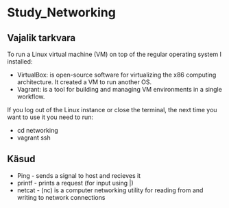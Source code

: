 # Study_Networking

## Vajalik tarkvara

To run a Linux virtual machine (VM) on top of the regular operating system I installed:
- VirtualBox: is open-source software for virtualizing the x86 computing architecture. It created a VM to run another OS.
- Vagrant: is a tool for building and managing VM environments in a single workflow.

If you log out of the Linux instance or close the terminal, the next time you want to use it you need to run:
- cd networking
- vagrant ssh

## Käsud

- Ping - sends a signal to host and recieves it
- printf - prints a request (for input using |)
- netcat - (nc) is a computer networking utility for reading from and writing to network connections
